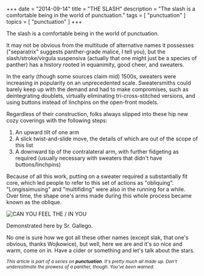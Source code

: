 +++
date        = "2014-09-14"
title       = "THE SLASH"
description = "The slash is a comfortable being in the world of punctuation."
tags        = [ "punctuation" ]
topics      = [ "punctuation" ]
+++

The slash is a comfortable being in the world of punctuation.

It may not be obvious from the multitude of alternative names it possesses ("separatrix" suggests panther-grade malice, I tell you), but the slash/stroke/virgula suspensiva (actually that one might just be a species of panther) has a history rooted in equanimity, good cheer, and sweaters.

In the early (though some sources claim mid) 1500s, sweaters were increasing in popularity on an unprecedented scale. Sweatersmiths could barely keep up with the demand and had to make compromises, such as deintegrating doublets, virtually eliminating tri-cross-stitched versions, and using buttons instead of linchpins on the open-front models.

Regardless of their construction, folks always slipped into these hip new cozy coverings with the following steps:

1. An upward tilt of one arm
2. A slick twist-and-slide move, the details of which are out of the scope of this list
3. A downward tip of the contralateral arm, with further fidgeting as required (usually necessary with sweaters that didn't have buttons/linchpins)

Because of all this work, putting on a sweater required a substantially fit core, which led people to refer to this set of actions as "obliquing". "Longissimusing" and "multifiding" were also in the running for a while. Over time, the shape one's arms made during this whole process became known as the oblique.

![CAN YOU FEEL THE / IN YOU](/img/stroke-gallego.jpg)
<p class="caption"> Demonstrated here by Sr. Gallego. </p>

No one is sure how we got all these other names (except slak, that one's obvious, thanks Wojkowice), but well, here we are and it's so nice and warm, come on in. Have a cider or something and let's talk about the stars.


<sub>*This article is part of a series on **punctuation**. It's pretty much all made up. Don't underestimate the prowess of a panther, though. You've been warned.*</sub>
